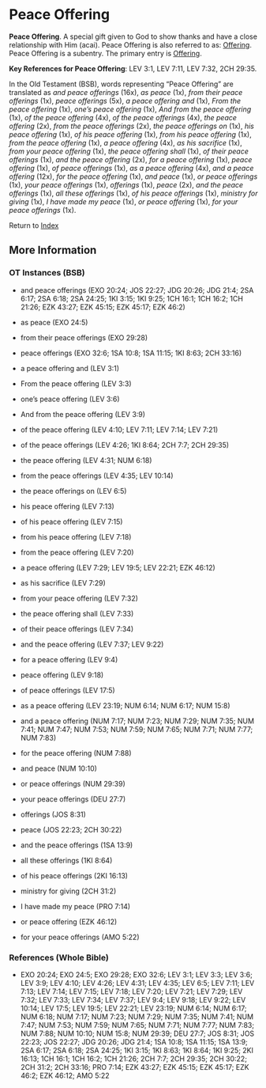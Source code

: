 # Peace Offering
**Peace Offering**. 
A special gift given to God to show thanks and have a close relationship with Him (acai). 
Peace Offering is also referred to as: 
[Offering](Offering.md). 
Peace Offering is a subentry. The primary entry is 
[Offering](Offering.md). 


**Key References for Peace Offering**: 
LEV 3:1, LEV 7:11, LEV 7:32, 2CH 29:35. 


In the Old Testament (BSB), words representing “Peace Offering” are translated as 
*and peace offerings* (16x), *as peace* (1x), *from their peace offerings* (1x), *peace offerings* (5x), *a peace offering and* (1x), *From the peace offering* (1x), *one’s peace offering* (1x), *And from the peace offering* (1x), *of the peace offering* (4x), *of the peace offerings* (4x), *the peace offering* (2x), *from the peace offerings* (2x), *the peace offerings on* (1x), *his peace offering* (1x), *of his peace offering* (1x), *from his peace offering* (1x), *from the peace offering* (1x), *a peace offering* (4x), *as his sacrifice* (1x), *from your peace offering* (1x), *the peace offering shall* (1x), *of their peace offerings* (1x), *and the peace offering* (2x), *for a peace offering* (1x), *peace offering* (1x), *of peace offerings* (1x), *as a peace offering* (4x), *and a peace offering* (12x), *for the peace offering* (1x), *and peace* (1x), *or peace offerings* (1x), *your peace offerings* (1x), *offerings* (1x), *peace* (2x), *and the peace offerings* (1x), *all these offerings* (1x), *of his peace offerings* (1x), *ministry for giving* (1x), *I have made my peace* (1x), *or peace offering* (1x), *for your peace offerings* (1x). 




Return to [Index](00-Index.md)

## More Information

### OT Instances (BSB)

* and peace offerings (EXO 20:24; JOS 22:27; JDG 20:26; JDG 21:4; 2SA 6:17; 2SA 6:18; 2SA 24:25; 1KI 3:15; 1KI 9:25; 1CH 16:1; 1CH 16:2; 1CH 21:26; EZK 43:27; EZK 45:15; EZK 45:17; EZK 46:2)

* as peace (EXO 24:5)

* from their peace offerings (EXO 29:28)

* peace offerings (EXO 32:6; 1SA 10:8; 1SA 11:15; 1KI 8:63; 2CH 33:16)

* a peace offering and (LEV 3:1)

* From the peace offering (LEV 3:3)

* one’s peace offering (LEV 3:6)

* And from the peace offering (LEV 3:9)

* of the peace offering (LEV 4:10; LEV 7:11; LEV 7:14; LEV 7:21)

* of the peace offerings (LEV 4:26; 1KI 8:64; 2CH 7:7; 2CH 29:35)

* the peace offering (LEV 4:31; NUM 6:18)

* from the peace offerings (LEV 4:35; LEV 10:14)

* the peace offerings on (LEV 6:5)

* his peace offering (LEV 7:13)

* of his peace offering (LEV 7:15)

* from his peace offering (LEV 7:18)

* from the peace offering (LEV 7:20)

* a peace offering (LEV 7:29; LEV 19:5; LEV 22:21; EZK 46:12)

* as his sacrifice (LEV 7:29)

* from your peace offering (LEV 7:32)

* the peace offering shall (LEV 7:33)

* of their peace offerings (LEV 7:34)

* and the peace offering (LEV 7:37; LEV 9:22)

* for a peace offering (LEV 9:4)

* peace offering (LEV 9:18)

* of peace offerings (LEV 17:5)

* as a peace offering (LEV 23:19; NUM 6:14; NUM 6:17; NUM 15:8)

* and a peace offering (NUM 7:17; NUM 7:23; NUM 7:29; NUM 7:35; NUM 7:41; NUM 7:47; NUM 7:53; NUM 7:59; NUM 7:65; NUM 7:71; NUM 7:77; NUM 7:83)

* for the peace offering (NUM 7:88)

* and peace (NUM 10:10)

* or peace offerings (NUM 29:39)

* your peace offerings (DEU 27:7)

* offerings (JOS 8:31)

* peace (JOS 22:23; 2CH 30:22)

* and the peace offerings (1SA 13:9)

* all these offerings (1KI 8:64)

* of his peace offerings (2KI 16:13)

* ministry for giving (2CH 31:2)

* I have made my peace (PRO 7:14)

* or peace offering (EZK 46:12)

* for your peace offerings (AMO 5:22)



### References (Whole Bible)

* EXO 20:24; EXO 24:5; EXO 29:28; EXO 32:6; LEV 3:1; LEV 3:3; LEV 3:6; LEV 3:9; LEV 4:10; LEV 4:26; LEV 4:31; LEV 4:35; LEV 6:5; LEV 7:11; LEV 7:13; LEV 7:14; LEV 7:15; LEV 7:18; LEV 7:20; LEV 7:21; LEV 7:29; LEV 7:32; LEV 7:33; LEV 7:34; LEV 7:37; LEV 9:4; LEV 9:18; LEV 9:22; LEV 10:14; LEV 17:5; LEV 19:5; LEV 22:21; LEV 23:19; NUM 6:14; NUM 6:17; NUM 6:18; NUM 7:17; NUM 7:23; NUM 7:29; NUM 7:35; NUM 7:41; NUM 7:47; NUM 7:53; NUM 7:59; NUM 7:65; NUM 7:71; NUM 7:77; NUM 7:83; NUM 7:88; NUM 10:10; NUM 15:8; NUM 29:39; DEU 27:7; JOS 8:31; JOS 22:23; JOS 22:27; JDG 20:26; JDG 21:4; 1SA 10:8; 1SA 11:15; 1SA 13:9; 2SA 6:17; 2SA 6:18; 2SA 24:25; 1KI 3:15; 1KI 8:63; 1KI 8:64; 1KI 9:25; 2KI 16:13; 1CH 16:1; 1CH 16:2; 1CH 21:26; 2CH 7:7; 2CH 29:35; 2CH 30:22; 2CH 31:2; 2CH 33:16; PRO 7:14; EZK 43:27; EZK 45:15; EZK 45:17; EZK 46:2; EZK 46:12; AMO 5:22



